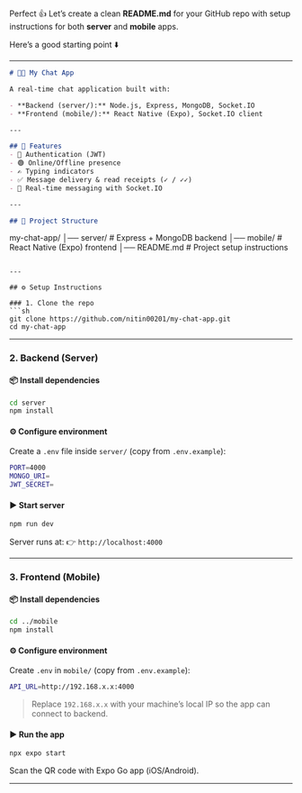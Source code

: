 Perfect 👍 Let’s create a clean **README.md** for your GitHub repo with setup instructions for both **server** and **mobile** apps.

Here’s a good starting point ⬇️

---

```markdown
# 📱💬 My Chat App

A real-time chat application built with:

- **Backend (server/):** Node.js, Express, MongoDB, Socket.IO  
- **Frontend (mobile/):** React Native (Expo), Socket.IO client  

---

## 🚀 Features
- 🔐 Authentication (JWT)  
- 🟢 Online/Offline presence  
- ✍️ Typing indicators  
- ✅ Message delivery & read receipts (✓ / ✓✓)  
- 💬 Real-time messaging with Socket.IO  

---

## 📂 Project Structure
```

my-chat-app/
│── server/     # Express + MongoDB backend
│── mobile/     # React Native (Expo) frontend
│── README.md   # Project setup instructions

````

---

## ⚙️ Setup Instructions

### 1. Clone the repo
```sh
git clone https://github.com/nitin00201/my-chat-app.git
cd my-chat-app
````

---

### 2. Backend (Server)

#### 📦 Install dependencies

```sh
cd server
npm install
```

#### ⚙️ Configure environment

Create a `.env` file inside `server/` (copy from `.env.example`):

```sh
PORT=4000
MONGO_URI=
JWT_SECRET=
```

#### ▶️ Start server

```sh
npm run dev
```

Server runs at:
👉 `http://localhost:4000`

---

### 3. Frontend (Mobile)

#### 📦 Install dependencies

```sh
cd ../mobile
npm install
```

#### ⚙️ Configure environment

Create `.env` in `mobile/` (copy from `.env.example`):

```sh
API_URL=http://192.168.x.x:4000
```

> Replace `192.168.x.x` with your machine’s local IP so the app can connect to backend.

#### ▶️ Run the app

```sh
npx expo start
```

Scan the QR code with Expo Go app (iOS/Android).

---
